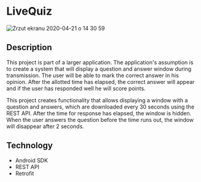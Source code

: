 # LiveQuiz

![Zrzut ekranu 2020-04-21 o 14 30 59](https://user-images.githubusercontent.com/48799512/79866388-fb470200-83dc-11ea-93e4-154f21267783.png)

## Description

This project is part of a larger application.
The application's assumption is to create a system that will display a question and answer window during transmission. The user will be able to mark the correct answer in his opinion. After the allotted time has elapsed, the correct answer will appear and if the user has responded well he will score points.

This project creates functionality that allows displaying a window with a question and answers, which are downloaded every 30 seconds using the REST API. After the time for response has elapsed, the window is hidden. When the user answers the question before the time runs out, the window will disappear after 2 seconds.

## Technology

- Android SDK
- REST API
- Retrofit
